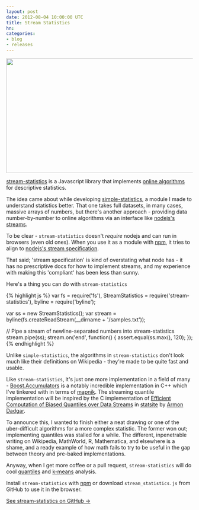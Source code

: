 ```yaml
---
layout: post
date: 2012-08-04 10:00:00 UTC
title: Stream Statistics
hn:
categories:
- blog
- releases
---
```


<img src='http://farm9.staticflickr.com/8282/7711892138_6a4c08cd71_b.jpg' width='640' height='309' />

[stream-statistics](https://github.com/tmcw/stream-statistics/) is a Javascript library
that implements [online algorithms](http://en.wikipedia.org/wiki/Online_algorithm) for
descriptive statistics.

The idea came about while developing [simple-statistics](http://macwright.org/2012/06/26/simple-statistics.html),
a module I made to understand statistics better. That one takes full datasets,
in many cases, massive arrays of numbers, but there's another approach -
providing data number-by-number to online algorithms via an interface
like [nodejs's streams](http://maxogden.com/node-streams).

To be clear - `stream-statistics` doesn't _require_ nodejs and can run in
browsers (even old ones). When you use it as a module with [npm](https://npmjs.org/),
it tries to align to [nodejs's stream specification](http://nodejs.org/api/stream.html).

That said; 'stream specification' is kind of overstating what node has -
it has no prescriptive docs for how to implement streams, and my experience
with making this 'compliant' has been less than sunny.

Here's a thing you can do with `stream-statistics`

{% highlight js %}
var fs = require('fs'),
    StreamStatistics = require('stream-statistics'),
    byline = require('byline');

var ss = new StreamStatistics();
var stream = byline(fs.createReadStream(__dirname + '/samples.txt'));

// Pipe a stream of newline-separated numbers into stream-statistics
stream.pipe(ss);
stream.on('end', function() {
    assert.equal(ss.max(), 120);
});
{% endhighlight %}

Unlike `simple-statistics`, the algorithms in `stream-statistics`
don't look much like their definitions on Wikipedia - they're made to be quite fast
and usable.

Like `stream-statistics`, it's just one more implementation in a field of
many - [Boost.Accumulators](http://www.boost.org/doc/libs/1_50_0/doc/html/accumulators.html)
is a notably incredible implementation in C++ which I've tinkered with in
terms of [mapnik](http://mapnik.org/). The streaming quantile implementation will
be inspired by the C implementation of [Efficient Computation of Biased Quantiles over Data Streams](http://www.cs.rutgers.edu/~muthu/bquant.pdf)
in [statsite](https://github.com/armon/statsite/) by [Armon Dadgar](http://armondadgar.com/).

To announce this, I wanted to finish either a neat drawing or one of the uber-difficult
algorithms for a more complex statistic. The former won out; implementing
quantiles was stalled for a while. The different, inpenetrable writing
on Wikipedia, MathWorld, R, Mathematica, and elsewhere is a shame, and a ready
example of how math fails to try to be useful in the gap between theory
and pre-baked implementations.

Anyway, when I get more coffee or a pull request, `stream-statistics` will
do cool [quantiles](https://github.com/tmcw/stream-statistics/issues/1) and
[k-means](https://github.com/tmcw/stream-statistics/issues/2) analysis.

Install `stream-statistics` with [npm](http://npmjs.org/) or download
`stream_statistics.js` from GitHub to use it in the browser.

<div class='link-block'>
  <a href='http://github.com/tmcw/stream-statistics'>See stream-statistics on GitHub →</a>
</div>
